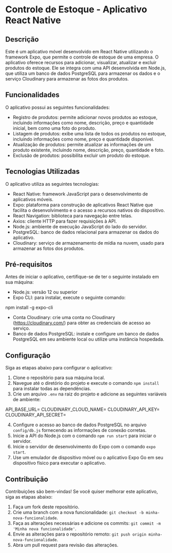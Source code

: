 # Controle de Estoque - Aplicativo React Native

## Descrição
Este é um aplicativo móvel desenvolvido em React Native utilizando o framework Expo, que permite o controle de estoque de uma empresa. O aplicativo oferece recursos para adicionar, visualizar, atualizar e excluir produtos do estoque. Ele se integra com uma API desenvolvida em Node.js, que utiliza um banco de dados PostgreSQL para armazenar os dados e o serviço Cloudinary para armazenar as fotos dos produtos.

## Funcionalidades
O aplicativo possui as seguintes funcionalidades:

- Registro de produtos: permite adicionar novos produtos ao estoque, incluindo informações como nome, descrição, preço e quantidade inicial, bem como uma foto do produto.
- Listagem de produtos: exibe uma lista de todos os produtos no estoque, incluindo informações como nome, preço e quantidade disponível.
- Atualização de produtos: permite atualizar as informações de um produto existente, incluindo nome, descrição, preço, quantidade e foto.
- Exclusão de produtos: possibilita excluir um produto do estoque.

## Tecnologias Utilizadas
O aplicativo utiliza as seguintes tecnologias:

- React Native: framework JavaScript para o desenvolvimento de aplicativos móveis.
- Expo: plataforma para construção de aplicativos React Native que facilita o desenvolvimento e o acesso a recursos nativos do dispositivo.
- React Navigation: biblioteca para navegação entre telas.
- Axios: cliente HTTP para fazer requisições à API.
- Node.js: ambiente de execução JavaScript do lado do servidor.
- PostgreSQL: banco de dados relacional para armazenar os dados do aplicativo.
- Cloudinary: serviço de armazenamento de mídia na nuvem, usado para armazenar as fotos dos produtos.

## Pré-requisitos
Antes de iniciar o aplicativo, certifique-se de ter o seguinte instalado em sua máquina:

- Node.js: versão 12 ou superior
- Expo CLI: para instalar, execute o seguinte comando:

npm install -g expo-cli


- Conta Cloudinary: crie uma conta no Cloudinary (https://cloudinary.com/) para obter as credenciais de acesso ao serviço.
- Banco de dados PostgreSQL: instale e configure um banco de dados PostgreSQL em seu ambiente local ou utilize uma instância hospedada.

## Configuração
Siga as etapas abaixo para configurar o aplicativo:

1. Clone o repositório para sua máquina local.
2. Navegue até o diretório do projeto e execute o comando `npm install` para instalar todas as dependências.
3. Crie um arquivo `.env` na raiz do projeto e adicione as seguintes variáveis de ambiente:

API_BASE_URL=<URL-da-API>
CLOUDINARY_CLOUD_NAME=<seu-cloud-name>
CLOUDINARY_API_KEY=<sua-api-key>
CLOUDINARY_API_SECRET=<seu-api-secret>


4. Configure o acesso ao banco de dados PostgreSQL no arquivo `config/db.js` fornecendo as informações de conexão corretas.
5. Inicie a API do Node.js com o comando `npm run start` para iniciar o servidor.
6. Inicie o servidor de desenvolvimento do Expo com o comando `expo start`.
7. Use um emulador de dispositivo móvel ou o aplicativo Expo Go em seu dispositivo físico para executar o aplicativo.

## Contribuição
Contribuições são bem-vindas! Se você quiser melhorar este aplicativo, siga as etapas abaixo:

1. Faça um fork deste repositório.
2. Crie uma branch com a nova funcionalidade: `git checkout -b minha-nova-funcionalidade`.
3. Faça as alterações necessárias e adicione os commits: `git commit -m 'Minha nova funcionalidade'`.
4. Envie as alterações para o repositório remoto: `git push origin minha-nova-funcionalidade`.
5. Abra um pull request para revisão das alterações.


